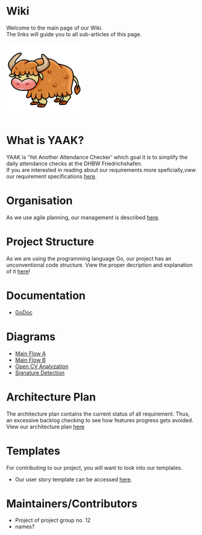 # Wiki
Welcome to the main page of our Wiki. \
The links will guide you to all sub-articles of this page.

![Alt text](http://github.com/DHBW-SE-2023/WIki/blob/main/Assets/Icon.png)
# What is YAAK?
YAAK is 'Yet Another Attendance Checker' which goal it is to simplify the daily attendance checks at the DHBW Friedrichshafen. \
If you are interested in reading about our requirements more speficially,view our requirement specifications [here](https://github.com/DHBW-SE-2023/Wiki/blob/main/Pages/RequirementSpecs.md).

# Organisation

As we use agile planning, our management is described [here](https://github.com/DHBW-SE-2023/Wiki/blob/main/Pages/Management.md). 


# Project Structure
As we are using the programming language Go, our project has an unconventional code structure. View the proper decription and explanation of it [here](https://github.com/DHBW-SE-2023/Wiki/blob/main/Pages/Structure.md)!

# Documentation
- [GoDoc](https://github.com/DHBW-SE-2023/Wiki/blob/main/Pages/GoDoc.md) 

# Diagrams
- [Main Flow A](https://github.com/DHBW-SE-2023/Wiki/blob/main/Diagrams/MainFlowA.drawio)
- [Main Flow B](https://github.com/DHBW-SE-2023/Wiki/blob/main/Diagrams/MainFlowB.drawio)
- [Open CV Analyzation](https://github.com/DHBW-SE-2023/Wiki/blob/main/Diagrams/OpenCVAnalyzation.drawio)
- [Signature Detection](https://github.com/DHBW-SE-2023/Wiki/blob/main/Diagrams/SignatureDetection.drawio)

# Architecture Plan
The architecture plan contains the current status of all requirement. Thus, an excessive backlog checking to see how features progress gets avoided. \
View our architecture plan [here](https://github.com/DHBW-SE-2023/Wiki/blob/main/Pages/ArchitecturePlan.md)

# Templates
For contributing to our project, you will want to look into our templates.
- Our user story template can be accessed [here](https://github.com/DHBW-SE-2023/Wiki/blob/main/Templates/templateUserStories.md).

# Maintainers/Contributors
- Project of project group no. 12
- names? 